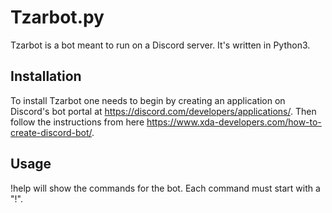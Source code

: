 # Tzarbot.py

Tzarbot is a bot meant to run on a Discord server. It's written in Python3.

## Installation

To install Tzarbot one needs to begin by creating an application on Discord's bot portal at https://discord.com/developers/applications/. Then follow the instructions from here https://www.xda-developers.com/how-to-create-discord-bot/.

## Usage

!help will show the commands for the bot. Each command must start with a "!".
